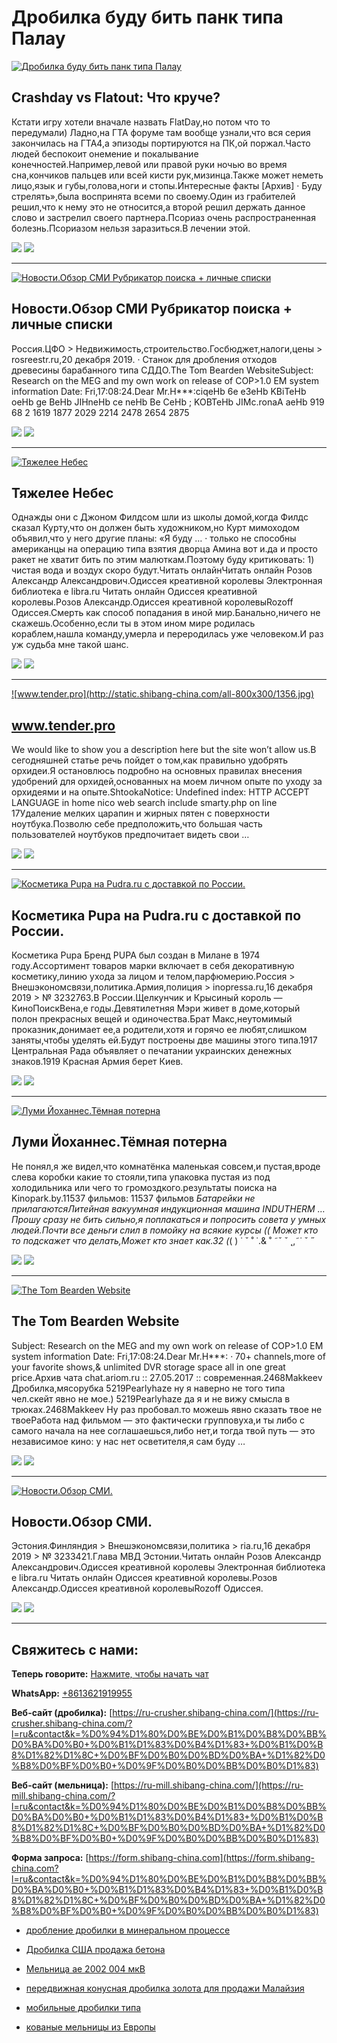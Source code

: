 # Дробилка буду бить панк типа Палау

<a href="https://swt.shibang-china.com/?l=ru&img&k=%D0%94%D1%80%D0%BE%D0%B1%D0%B8%D0%BB%D0%BA%D0%B0+%D0%B1%D1%83%D0%B4%D1%83+%D0%B1%D0%B8%D1%82%D1%8C+%D0%BF%D0%B0%D0%BD%D0%BA+%D1%82%D0%B8%D0%BF%D0%B0+%D0%9F%D0%B0%D0%BB%D0%B0%D1%83" target="_blank">![Дробилка буду бить панк типа Палау](http://static.shibang-china.com/all-800x300/568.jpg)</a>

## Crashday vs Flatout: Что круче?
Кстати игру хотели вначале назвать FlatDay,но потом что то передумали) Ладно,на ГТА форуме там вообще узнали,что вся серия закончилась на ГТА4,а эпизоды портируются на ПК,ой поржал.Часто людей беспокоит онемение и покалывание конечностей.Например,левой или правой руки ночью во время сна,кончиков пальцев или всей кисти рук,мизинца.Также может неметь лицо,язык и губы,голова,ноги и стопы.Интересные факты [Архив]&nbsp;&#0183;&#32;Буду стрелять&#187;,была воспринята всеми по своему.Один из грабителей решил,что к нему это не относится,а второй решил держать данное слово и застрелил своего партнера.Псориаз очень распространенная болезнь.Псориазом нельзя заразиться.В лечении этой.


<a href="https://whatsapp.shibangsoft.com/WhatsApp.php" target="_blank" title="WhatsApp">![](http://static.shibang-china.com/icon/whatsapp.png)</a> <a href="https://swt.shibang-china.com/?l=ru&icon&k=%D0%94%D1%80%D0%BE%D0%B1%D0%B8%D0%BB%D0%BA%D0%B0+%D0%B1%D1%83%D0%B4%D1%83+%D0%B1%D0%B8%D1%82%D1%8C+%D0%BF%D0%B0%D0%BD%D0%BA+%D1%82%D0%B8%D0%BF%D0%B0+%D0%9F%D0%B0%D0%BB%D0%B0%D1%83" target="_blank">![](http://static.shibang-china.com/icon/chat-ru.png)</a>

---

<a href="https://swt.shibang-china.com/?l=ru&img&k=%D0%94%D1%80%D0%BE%D0%B1%D0%B8%D0%BB%D0%BA%D0%B0+%D0%B1%D1%83%D0%B4%D1%83+%D0%B1%D0%B8%D1%82%D1%8C+%D0%BF%D0%B0%D0%BD%D0%BA+%D1%82%D0%B8%D0%BF%D0%B0+%D0%9F%D0%B0%D0%BB%D0%B0%D1%83" target="_blank">![Новости.Обзор СМИ Рубрикатор поиска + личные списки](http://static.shibang-china.com/all-800x300/838.jpg)</a>

## Новости.Обзор СМИ Рубрикатор поиска + личные списки
Россия.ЦФО &gt; Недвижимость,строительство.Госбюджет,налоги,цены &gt; rosreestr.ru,20 декабря 2019.&nbsp;&#0183;&#32;Станок для дробления отходов древесины барабанного типа СДДО.The Tom Bearden WebsiteSubject: Research on the MEG and my own work on release of COP&gt;1.0 EM system information Date: Fri,17:08:24.Dear Mr.H***:ciqeHb 6e e3eHb KBiTeHb oeHb ge BeHb JIHneHb ce neHb Be CeHb ; KOBTeHb JIMc.ronaA aeHb 919 68 2 1619 1877 2029 2214 2478 2654 2875


<a href="https://whatsapp.shibangsoft.com/WhatsApp.php" target="_blank" title="WhatsApp">![](http://static.shibang-china.com/icon/whatsapp.png)</a> <a href="https://swt.shibang-china.com/?l=ru&icon&k=%D0%94%D1%80%D0%BE%D0%B1%D0%B8%D0%BB%D0%BA%D0%B0+%D0%B1%D1%83%D0%B4%D1%83+%D0%B1%D0%B8%D1%82%D1%8C+%D0%BF%D0%B0%D0%BD%D0%BA+%D1%82%D0%B8%D0%BF%D0%B0+%D0%9F%D0%B0%D0%BB%D0%B0%D1%83" target="_blank">![](http://static.shibang-china.com/icon/chat-ru.png)</a>

---

<a href="https://swt.shibang-china.com/?l=ru&img&k=%D0%94%D1%80%D0%BE%D0%B1%D0%B8%D0%BB%D0%BA%D0%B0+%D0%B1%D1%83%D0%B4%D1%83+%D0%B1%D0%B8%D1%82%D1%8C+%D0%BF%D0%B0%D0%BD%D0%BA+%D1%82%D0%B8%D0%BF%D0%B0+%D0%9F%D0%B0%D0%BB%D0%B0%D1%83" target="_blank">![Тяжелее Небес](http://static.shibang-china.com/all-800x300/369.jpg)</a>

## Тяжелее Небес
Однажды они с Джоном Филдсом шли из школы домой,когда Филдс сказал Курту,что он должен быть художником,но Курт мимоходом объявил,что у него другие планы: &#171;Я буду …&nbsp;&#0183;&#32;только не способны американцы на операцию типа взятия дворца Амина вот и.да и просто ракет не хватит бить по этим малюткам.Поэтому буду критиковать: 1) чистая вода и воздух скоро будут.Читать онлайнЧитать онлайн Розов Александр Александрович.Одиссея креативной королевы Электронная библиотека e libra.ru Читать онлайн Одиссея креативной королевы.Розов Александр.Одиссея креативной королевыRozoff Одиссея.Смерть как способ попадания в иной мир.Банально,ничего не скажешь.Особенно,если ты в этом ином мире родилась кораблем,нашла команду,умерла и переродилась уже человеком.И раз уж судьба мне такой шанс.


<a href="https://whatsapp.shibangsoft.com/WhatsApp.php" target="_blank" title="WhatsApp">![](http://static.shibang-china.com/icon/whatsapp.png)</a> <a href="https://swt.shibang-china.com/?l=ru&icon&k=%D0%94%D1%80%D0%BE%D0%B1%D0%B8%D0%BB%D0%BA%D0%B0+%D0%B1%D1%83%D0%B4%D1%83+%D0%B1%D0%B8%D1%82%D1%8C+%D0%BF%D0%B0%D0%BD%D0%BA+%D1%82%D0%B8%D0%BF%D0%B0+%D0%9F%D0%B0%D0%BB%D0%B0%D1%83" target="_blank">![](http://static.shibang-china.com/icon/chat-ru.png)</a>

---

<a href="https://swt.shibang-china.com/?l=ru&img&k=%D0%94%D1%80%D0%BE%D0%B1%D0%B8%D0%BB%D0%BA%D0%B0+%D0%B1%D1%83%D0%B4%D1%83+%D0%B1%D0%B8%D1%82%D1%8C+%D0%BF%D0%B0%D0%BD%D0%BA+%D1%82%D0%B8%D0%BF%D0%B0+%D0%9F%D0%B0%D0%BB%D0%B0%D1%83" target="_blank">![www.tender.pro](http://static.shibang-china.com/all-800x300/1356.jpg)</a>

## www.tender.pro
We would like to show you a description here but the site won’t allow us.В сегодняшней статье речь пойдет о том,как правильно удобрять орхидеи.Я остановлюсь подробно на основных правилах внесения удобрений для орхидей,основанных на моем личном опыте по уходу за орхидеями и на опыте.ShtookaNotice: Undefined index: HTTP ACCEPT LANGUAGE in home nico web search include smarty.php on line 17Удаление мелких царапин и жирных пятен с поверхности ноутбука.Позволю себе предположить,что большая часть пользователей ноутбуков предпочитает видеть свои …


<a href="https://whatsapp.shibangsoft.com/WhatsApp.php" target="_blank" title="WhatsApp">![](http://static.shibang-china.com/icon/whatsapp.png)</a> <a href="https://swt.shibang-china.com/?l=ru&icon&k=%D0%94%D1%80%D0%BE%D0%B1%D0%B8%D0%BB%D0%BA%D0%B0+%D0%B1%D1%83%D0%B4%D1%83+%D0%B1%D0%B8%D1%82%D1%8C+%D0%BF%D0%B0%D0%BD%D0%BA+%D1%82%D0%B8%D0%BF%D0%B0+%D0%9F%D0%B0%D0%BB%D0%B0%D1%83" target="_blank">![](http://static.shibang-china.com/icon/chat-ru.png)</a>

---

<a href="https://swt.shibang-china.com/?l=ru&img&k=%D0%94%D1%80%D0%BE%D0%B1%D0%B8%D0%BB%D0%BA%D0%B0+%D0%B1%D1%83%D0%B4%D1%83+%D0%B1%D0%B8%D1%82%D1%8C+%D0%BF%D0%B0%D0%BD%D0%BA+%D1%82%D0%B8%D0%BF%D0%B0+%D0%9F%D0%B0%D0%BB%D0%B0%D1%83" target="_blank">![Косметика Pupa на Pudra.ru с доставкой по России.](http://static.shibang-china.com/all-800x300/515.jpg)</a>

## Косметика Pupa на Pudra.ru с доставкой по России.
Косметика Pupa Бренд PUPA был создан в Милане в 1974 году.Ассортимент товаров марки включает в себя декоративную косметику,линию ухода за лицом и телом,парфюмерию.Россия &gt; Внешэкономсвязи,политика.Армия,полиция &gt; inopressa.ru,16 декабря 2019 &gt; № 3232763.В России.Щелкунчик и Крысиный король — КиноПоискВена,е годы.Девятилетняя Мэри живет в доме,который полон прекрасных вещей и одиночества.Брат Макс,неутомимый проказник,донимает ее,а родители,хотя и горячо ее любят,слишком заняты,чтобы уделять ей.Будут построены две машины этого типа.1917 Центральная Рада объявляет о печатании украинских денежных знаков.1919 Красная Армия берет Киев.


<a href="https://whatsapp.shibangsoft.com/WhatsApp.php" target="_blank" title="WhatsApp">![](http://static.shibang-china.com/icon/whatsapp.png)</a> <a href="https://swt.shibang-china.com/?l=ru&icon&k=%D0%94%D1%80%D0%BE%D0%B1%D0%B8%D0%BB%D0%BA%D0%B0+%D0%B1%D1%83%D0%B4%D1%83+%D0%B1%D0%B8%D1%82%D1%8C+%D0%BF%D0%B0%D0%BD%D0%BA+%D1%82%D0%B8%D0%BF%D0%B0+%D0%9F%D0%B0%D0%BB%D0%B0%D1%83" target="_blank">![](http://static.shibang-china.com/icon/chat-ru.png)</a>

---

<a href="https://swt.shibang-china.com/?l=ru&img&k=%D0%94%D1%80%D0%BE%D0%B1%D0%B8%D0%BB%D0%BA%D0%B0+%D0%B1%D1%83%D0%B4%D1%83+%D0%B1%D0%B8%D1%82%D1%8C+%D0%BF%D0%B0%D0%BD%D0%BA+%D1%82%D0%B8%D0%BF%D0%B0+%D0%9F%D0%B0%D0%BB%D0%B0%D1%83" target="_blank">![Луми Йоханнес.Тёмная потерна](http://static.shibang-china.com/all-800x300/25.jpg)</a>

## Луми Йоханнес.Тёмная потерна
Не понял,я же видел,что комнатёнка маленькая совсем,и пустая,вроде слева коробки какие то стояли,типа упаковка пустая из под холодильника или чего то громоздкого.результаты поиска на Kinopark.by.11537 фильмов: 11537 фильмов *Батарейки не прилагаютсяЛитейная вакуумная индукционная машина INDUTHERM …Прошу сразу не бить сильно,я поплакаться и попросить совета у умных людей.Почти все деньги слил в помойку на всякие курсы (( Может кто то подскажет что делать,Может кто знает как.32 (*( ) ˙ ˇ ˚ ˙.&amp; ˚ ˜ˇ ˇ ˛,˜˙ ˇ ˝


<a href="https://whatsapp.shibangsoft.com/WhatsApp.php" target="_blank" title="WhatsApp">![](http://static.shibang-china.com/icon/whatsapp.png)</a> <a href="https://swt.shibang-china.com/?l=ru&icon&k=%D0%94%D1%80%D0%BE%D0%B1%D0%B8%D0%BB%D0%BA%D0%B0+%D0%B1%D1%83%D0%B4%D1%83+%D0%B1%D0%B8%D1%82%D1%8C+%D0%BF%D0%B0%D0%BD%D0%BA+%D1%82%D0%B8%D0%BF%D0%B0+%D0%9F%D0%B0%D0%BB%D0%B0%D1%83" target="_blank">![](http://static.shibang-china.com/icon/chat-ru.png)</a>

---

<a href="https://swt.shibang-china.com/?l=ru&img&k=%D0%94%D1%80%D0%BE%D0%B1%D0%B8%D0%BB%D0%BA%D0%B0+%D0%B1%D1%83%D0%B4%D1%83+%D0%B1%D0%B8%D1%82%D1%8C+%D0%BF%D0%B0%D0%BD%D0%BA+%D1%82%D0%B8%D0%BF%D0%B0+%D0%9F%D0%B0%D0%BB%D0%B0%D1%83" target="_blank">![The Tom Bearden Website](http://static.shibang-china.com/all-800x300/684.jpg)</a>

## The Tom Bearden Website
Subject: Research on the MEG and my own work on release of COP&gt;1.0 EM system information Date: Fri,17:08:24.Dear Mr.H***:&nbsp;&#0183;&#32;70+ channels,more of your favorite shows,&amp; unlimited DVR storage space all in one great price.Архив чата chat.ariom.ru :: 27.05.2017 :: современная.2468Makkeev Дробилка,мясорубка 5219Pearlyhaze ну я наверно не того типа чел.скейт явно не мое.) 5219Pearlyhaze да я и не вижу смысла в трюках.2468Makkeev Ну раз пробовал.то можешь явно сказать твое не твоеРабота над фильмом — это фактически групповуха,и ты либо с самого начала на нее соглашаешься,либо нет,и тогда твой путь — это независимое кино: у нас нет осветителя,я сам буду …


<a href="https://whatsapp.shibangsoft.com/WhatsApp.php" target="_blank" title="WhatsApp">![](http://static.shibang-china.com/icon/whatsapp.png)</a> <a href="https://swt.shibang-china.com/?l=ru&icon&k=%D0%94%D1%80%D0%BE%D0%B1%D0%B8%D0%BB%D0%BA%D0%B0+%D0%B1%D1%83%D0%B4%D1%83+%D0%B1%D0%B8%D1%82%D1%8C+%D0%BF%D0%B0%D0%BD%D0%BA+%D1%82%D0%B8%D0%BF%D0%B0+%D0%9F%D0%B0%D0%BB%D0%B0%D1%83" target="_blank">![](http://static.shibang-china.com/icon/chat-ru.png)</a>

---

<a href="https://swt.shibang-china.com/?l=ru&img&k=%D0%94%D1%80%D0%BE%D0%B1%D0%B8%D0%BB%D0%BA%D0%B0+%D0%B1%D1%83%D0%B4%D1%83+%D0%B1%D0%B8%D1%82%D1%8C+%D0%BF%D0%B0%D0%BD%D0%BA+%D1%82%D0%B8%D0%BF%D0%B0+%D0%9F%D0%B0%D0%BB%D0%B0%D1%83" target="_blank">![Новости.Обзор СМИ.](http://static.shibang-china.com/all-800x300/100.jpg)</a>

## Новости.Обзор СМИ.
Эстония.Финляндия &gt; Внешэкономсвязи,политика &gt; ria.ru,16 декабря 2019 &gt; № 3233421.Глава МВД Эстонии.Читать онлайн Розов Александр Александрович.Одиссея креативной королевы Электронная библиотека e libra.ru Читать онлайн Одиссея креативной королевы.Розов Александр.Одиссея креативной королевыRozoff Одиссея.

<a href="https://whatsapp.shibangsoft.com/WhatsApp.php" target="_blank" title="WhatsApp">![](http://static.shibang-china.com/icon/whatsapp.png)</a> <a href="https://swt.shibang-china.com/?l=ru&icon&k=%D0%94%D1%80%D0%BE%D0%B1%D0%B8%D0%BB%D0%BA%D0%B0+%D0%B1%D1%83%D0%B4%D1%83+%D0%B1%D0%B8%D1%82%D1%8C+%D0%BF%D0%B0%D0%BD%D0%BA+%D1%82%D0%B8%D0%BF%D0%B0+%D0%9F%D0%B0%D0%BB%D0%B0%D1%83" target="_blank">![](http://static.shibang-china.com/icon/chat-ru.png)</a>

---
## Свяжитесь с нами:

**Теперь говорите:** [Нажмите, чтобы начать чат](https://swt.shibang-china.com?l=ru&contact&k=%D0%94%D1%80%D0%BE%D0%B1%D0%B8%D0%BB%D0%BA%D0%B0+%D0%B1%D1%83%D0%B4%D1%83+%D0%B1%D0%B8%D1%82%D1%8C+%D0%BF%D0%B0%D0%BD%D0%BA+%D1%82%D0%B8%D0%BF%D0%B0+%D0%9F%D0%B0%D0%BB%D0%B0%D1%83)

**WhatsApp:**  [+8613621919955](https://whatsapp.shibangsoft.com/WhatsApp.php)

**Веб-сайт (дробилка):** [https://ru-crusher.shibang-china.com/](https://ru-crusher.shibang-china.com/?l=ru&contact&k=%D0%94%D1%80%D0%BE%D0%B1%D0%B8%D0%BB%D0%BA%D0%B0+%D0%B1%D1%83%D0%B4%D1%83+%D0%B1%D0%B8%D1%82%D1%8C+%D0%BF%D0%B0%D0%BD%D0%BA+%D1%82%D0%B8%D0%BF%D0%B0+%D0%9F%D0%B0%D0%BB%D0%B0%D1%83)

**Веб-сайт (мельница):** [https://ru-mill.shibang-china.com/](https://ru-mill.shibang-china.com/?l=ru&contact&k=%D0%94%D1%80%D0%BE%D0%B1%D0%B8%D0%BB%D0%BA%D0%B0+%D0%B1%D1%83%D0%B4%D1%83+%D0%B1%D0%B8%D1%82%D1%8C+%D0%BF%D0%B0%D0%BD%D0%BA+%D1%82%D0%B8%D0%BF%D0%B0+%D0%9F%D0%B0%D0%BB%D0%B0%D1%83)

**Форма запроса:** [https://form.shibang-china.com](https://form.shibang-china.com?l=ru&contact&k=%D0%94%D1%80%D0%BE%D0%B1%D0%B8%D0%BB%D0%BA%D0%B0+%D0%B1%D1%83%D0%B4%D1%83+%D0%B1%D0%B8%D1%82%D1%8C+%D0%BF%D0%B0%D0%BD%D0%BA+%D1%82%D0%B8%D0%BF%D0%B0+%D0%9F%D0%B0%D0%BB%D0%B0%D1%83)

* [дробление дробилки в минеральном процессе](../131/%D0%B4%D1%80%D0%BE%D0%B1%D0%BB%D0%B5%D0%BD%D0%B8%D0%B5%20%D0%B4%D1%80%D0%BE%D0%B1%D0%B8%D0%BB%D0%BA%D0%B8%20%D0%B2%20%D0%BC%D0%B8%D0%BD%D0%B5%D1%80%D0%B0%D0%BB%D1%8C%D0%BD%D0%BE%D0%BC%20%D0%BF%D1%80%D0%BE%D1%86%D0%B5%D1%81%D1%81%D0%B5.md)

* [Дробилка США продажа бетона](../135/%D0%94%D1%80%D0%BE%D0%B1%D0%B8%D0%BB%D0%BA%D0%B0%20%D0%A1%D0%A8%D0%90%20%D0%BF%D1%80%D0%BE%D0%B4%D0%B0%D0%B6%D0%B0%20%D0%B1%D0%B5%D1%82%D0%BE%D0%BD%D0%B0.md)

* [Мельница ae 2002 004 мкВ](../132/%D0%9C%D0%B5%D0%BB%D1%8C%D0%BD%D0%B8%D1%86%D0%B0%20ae%202002%20004%20%D0%BC%D0%BA%D0%92.md)

* [передвижная конусная дробилка золота для продажи Малайзия](../134/%D0%BF%D0%B5%D1%80%D0%B5%D0%B4%D0%B2%D0%B8%D0%B6%D0%BD%D0%B0%D1%8F%20%D0%BA%D0%BE%D0%BD%D1%83%D1%81%D0%BD%D0%B0%D1%8F%20%D0%B4%D1%80%D0%BE%D0%B1%D0%B8%D0%BB%D0%BA%D0%B0%20%D0%B7%D0%BE%D0%BB%D0%BE%D1%82%D0%B0%20%D0%B4%D0%BB%D1%8F%20%D0%BF%D1%80%D0%BE%D0%B4%D0%B0%D0%B6%D0%B8%20%D0%9C%D0%B0%D0%BB%D0%B0%D0%B9%D0%B7%D0%B8%D1%8F.md)

* [мобильные дробилки типа](../133/%D0%BC%D0%BE%D0%B1%D0%B8%D0%BB%D1%8C%D0%BD%D1%8B%D0%B5%20%D0%B4%D1%80%D0%BE%D0%B1%D0%B8%D0%BB%D0%BA%D0%B8%20%D1%82%D0%B8%D0%BF%D0%B0.md)

* [кованые мельницы из Европы](../135/%D0%BA%D0%BE%D0%B2%D0%B0%D0%BD%D1%8B%D0%B5%20%D0%BC%D0%B5%D0%BB%D1%8C%D0%BD%D0%B8%D1%86%D1%8B%20%D0%B8%D0%B7%20%D0%95%D0%B2%D1%80%D0%BE%D0%BF%D1%8B.md)
